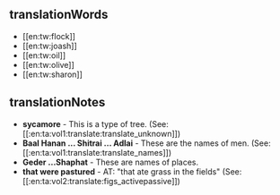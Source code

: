 ## translationWords

* [[en:tw:flock]]
* [[en:tw:joash]]
* [[en:tw:oil]]
* [[en:tw:olive]]
* [[en:tw:sharon]]

## translationNotes

* **sycamore** - This is a type of tree. (See: [[:en:ta:vol1:translate:translate_unknown]])
* **Baal Hanan ... Shitrai ... Adlai** - These are the names of men. (See: [[:en:ta:vol1:translate:translate_names]])
* **Geder ...Shaphat** - These are names of places.
* **that were pastured** - AT: "that ate grass in the fields" (See: [[:en:ta:vol2:translate:figs_activepassive]])
